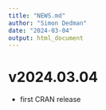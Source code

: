 ```yaml
---
title: "NEWS.md"
author: "Simon Dedman"
date: "2024-03-04"
output: html_document
---
```

# v2024.03.04
* first CRAN release


<!-- If an item is related to an issue in GitHub, include the issue number in parentheses, e.g. (#​10).
If an item is related to a pull request, include the pull request number and the author, e.g. (#​101, @hadley).
Doing this makes it easy to navigate to the relevant issues on GitHub.-->
